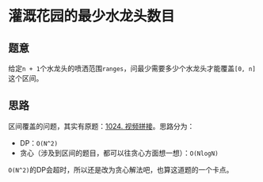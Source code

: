 # 灌溉花园的最少水龙头数目

## 题意

给定`n + 1`个水龙头的喷洒范围`ranges`，问最少需要多少个水龙头才能覆盖`[0, n]`这个区间。

## 思路

区间覆盖的问题，其实有原题：[1024. 视频拼接](https://leetcode-cn.com/problems/video-stitching/)。思路分为：

- DP：`O(N^2)`
- 贪心（涉及到区间的题目，都可以往贪心方面想一想）：`O(NlogN)`

`O(N^2)`的DP会超时，所以还是改为贪心解法吧，也算这道题的一个卡点。
